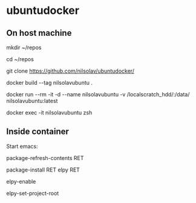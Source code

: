 # ubuntudocker

## On host machine

mkdir ~/repos

cd ~/repos

git clone https://github.com/nilsolav/ubuntudocker/

docker build --tag nilsolavubuntu .

docker run --rm -it -d --name nilsolavubuntu -v /localscratch_hdd/:/data/ nilsolavubuntu:latest

docker exec -it nilsolavubuntu zsh

## Inside container

<git install repo>

Start emacs:

package-refresh-contents RET

package-install RET elpy RET

elpy-enable

elpy-set-project-root


